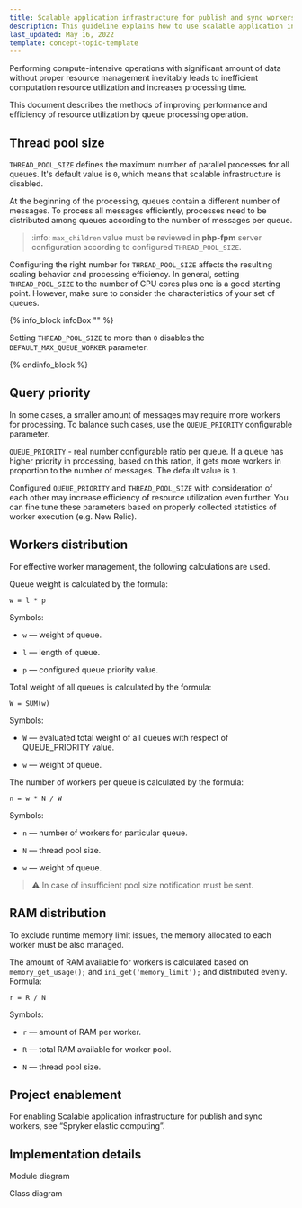 ```yaml
---
title: Scalable application infrastructure for publish and sync workers
description: This guideline explains how to use scalable application infrastructure.
last_updated: May 16, 2022
template: concept-topic-template
---
```



Performing compute-intensive operations with significant amount of data without proper resource management inevitably leads to inefficient computation resource utilization and increases processing time.

This document describes the methods of improving performance and efficiency of resource utilization by queue processing operation.

## Thread pool size

`THREAD_POOL_SIZE` defines the maximum number of parallel processes for all queues. It's default value is `0`, which means that scalable infrastructure is disabled.

At the beginning of the processing, queues contain a different number of messages. To process all messages efficiently, processes need to be distributed among queues according to the number of messages per queue.

> :info: `max_children` value must be reviewed in **php-fpm** server configuration according to configured `THREAD_POOL_SIZE`.

Configuring the right number for `THREAD_POOL_SIZE` affects the resulting scaling behavior and processing efficiency. In general, setting `THREAD_POOL_SIZE` to the number of CPU cores plus one is a good starting point. However, make sure to consider the characteristics of your set of queues.

{% info_block infoBox "" %}

Setting `THREAD_POOL_SIZE` to more than `0` disables the `DEFAULT_MAX_QUEUE_WORKER` parameter.

{% endinfo_block %}


## Query priority

In some cases, a smaller amount of messages may require more workers for processing. To balance such cases, use the `QUEUE_PRIORITY` configurable parameter.

`QUEUE_PRIORITY` - real number configurable ratio per queue. If a queue has higher priority in processing, based on this ration, it gets more workers in proportion to the number of messages. The default value is `1`.

Configured `QUEUE_PRIORITY` and `THREAD_POOL_SIZE` with consideration of each other may increase efficiency of resource utilization even further. You can fine tune these parameters based on properly collected statistics of worker execution (e.g. New Relic).

## Workers distribution

For effective worker management, the following calculations are used.

Queue weight is calculated by the formula:

`w = l * p`

Symbols:

* `w` — weight of queue.

* `l` — length of queue.

* `p` — configured queue priority value.

Total weight of all queues is calculated by the formula:

`W = SUM(w)`

Symbols:

* `W` — evaluated total weight of all queues with respect of QUEUE_PRIORITY value.

* `w` — weight of queue.

The number of workers per queue is calculated by the formula:

`n = w * N / W`

Symbols:

* `n` — number of workers for particular queue.

* `N` — thread pool size.

* `w` — weight of queue.

> :warning: In case of insufficient pool size notification must be sent.

## RAM distribution

To exclude runtime memory limit issues, the memory allocated to each worker must be also managed.

The amount of RAM available for workers is calculated based on `memory_get_usage();` and `ini_get('memory_limit');` and distributed evenly. Formula:

`r = R / N`

Symbols:

* `r` — amount of RAM per worker.

* `R` — total RAM available for worker pool.

* `N` — thread pool size.

## Project enablement

For enabling Scalable application infrastructure for publish and sync workers, see “Spryker elastic computing”.

## Implementation details

Module diagram

Class diagram
